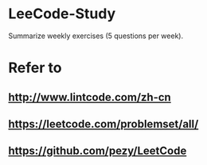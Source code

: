 # LeeCode-Study
Summarize weekly exercises (5 questions per week).
# Refer to 
## http://www.lintcode.com/zh-cn 
## https://leetcode.com/problemset/all/
## https://github.com/pezy/LeetCode

